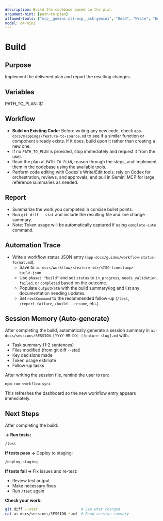 ```yaml
---
description: Build the codebase based on the plan
argument-hint: [path-to-plan]
allowed-tools: ["mcp__gemini-cli-mcp__ask-gemini", "Read", "Write", "Edit", "run_shell_command", "Bash"]
model: o4-mini
---
```


# Build

## Purpose
Implement the delivered plan and report the resulting changes.

## Variables
PATH_TO_PLAN: $1

## Workflow
- **Build on Existing Code:** Before writing any new code, check `app-docs/mappings/feature-to-source.md` to see if a similar function or component already exists. If it does, build upon it rather than creating a new one.
- If no `PATH_TO_PLAN` is provided, stop immediately and request it from the user.
- Read the plan at `PATH_TO_PLAN`, reason through the steps, and implement them in the codebase using the available tools.
- Perform code editing with Codex's Write/Edit tools; rely on Codex for orchestration, reviews, and approvals, and pull in Gemini MCP for large reference summaries as needed.

## Report
- Summarize the work you completed in concise bullet points.
- Run `git diff --stat` and include the resulting file and line change summary.
- Note: Token usage will be automatically captured if using `complete-auto` command.

## Automation Trace
- Write a workflow status JSON entry (`app-docs/guides/workflow-status-format.md`).
  - Save to `ai-docs/workflow/<feature-id>/<ISO-timestamp>-build.json`.
  - Use `phase: "build"` and set `status` to `in_progress`, `needs_validation`, `failed`, or `completed` based on the outcome.
  - Populate `outputPath` with the build summary/log and list any documentation needing updates.
  - Set `nextCommand` to the recommended follow-up (`/test`, `/report_failure`, `/build --resume`, etc.).

## Session Memory (Auto-generate)
After completing the build, automatically generate a session summary in `ai-docs/sessions/SESSION-[YYYY-MM-DD]-[feature-slug].md` with:
- Task summary (1-2 sentences)
- Files modified (from git diff --stat)
- Key decisions made
- Token usage estimate
- Follow-up tasks

After writing the session file, remind the user to run:
```bash
npm run workflow:sync
```

This refreshes the dashboard so the new workflow entry appears immediately.

## Next Steps
After completing the build:

**→ Run tests:**
```bash
/test
```

**If tests pass →** Deploy to staging:
```bash
/deploy_staging
```

**If tests fail →** Fix issues and re-test:
- Review test output
- Make necessary fixes
- Run `/test` again

**Check your work:**
```bash
git diff --stat                    # See what changed
cat ai-docs/sessions/SESSION-*.md  # Read session summary
```
